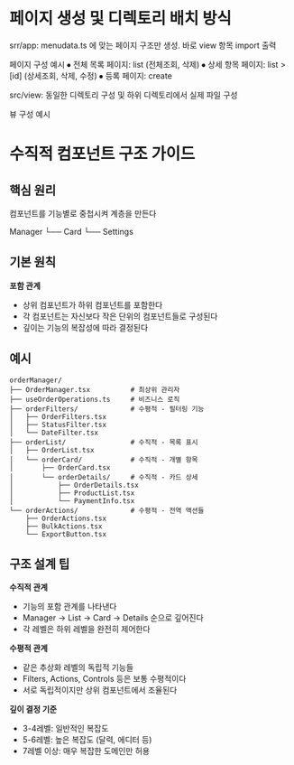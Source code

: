 # 페이지 생성 및 디렉토리 배치 방식

srr/app: menudata.ts 에 맞는 페이지 구조만 생성. 바로 view 항목 import 출력

페이지 구성 예시
⦁ 전체 목록 페이지: list (전체조회, 삭제)
⦁ 상세 항목 페이지: list > [id] (상세조회, 삭제, 수정)
⦁ 등록 페이지: create

src/view: 동일한 디렉토리 구성 및 하위 디렉토리에서 실제 파일 구성

뷰 구성 예시


# 수직적 컴포넌트 구조 가이드

## 핵심 원리

컴포넌트를 기능별로 중첩시켜 계층을 만든다

Manager
└── Card
└── Settings

## 기본 원칙

**포함 관계**

- 상위 컴포넌트가 하위 컴포넌트를 포함한다
- 각 컴포넌트는 자신보다 작은 단위의 컴포넌트들로 구성된다
- 깊이는 기능의 복잡성에 따라 결정된다

## 예시

```
orderManager/
├── OrderManager.tsx          # 최상위 관리자
├── useOrderOperations.ts     # 비즈니스 로직
├── orderFilters/             # 수평적 - 필터링 기능
│   ├── OrderFilters.tsx
│   ├── StatusFilter.tsx
│   └── DateFilter.tsx
├── orderList/                # 수직적 - 목록 표시
│   ├── OrderList.tsx
│   └── orderCard/            # 수직적 - 개별 항목
│       ├── OrderCard.tsx
│       └── orderDetails/     # 수직적 - 카드 상세
│           ├── OrderDetails.tsx
│           ├── ProductList.tsx
│           └── PaymentInfo.tsx
└── orderActions/             # 수평적 - 전역 액션들
    ├── OrderActions.tsx
    ├── BulkActions.tsx
    └── ExportButton.tsx
```

## 구조 설계 팁

**수직적 관계**

- 기능의 포함 관계를 나타낸다
- Manager → List → Card → Details 순으로 깊어진다
- 각 레벨은 하위 레벨을 완전히 제어한다

**수평적 관계**

- 같은 추상화 레벨의 독립적 기능들
- Filters, Actions, Controls 등은 보통 수평적이다
- 서로 독립적이지만 상위 컴포넌트에서 조율된다

**깊이 결정 기준**

- 3-4레벨: 일반적인 복잡도
- 5-6레벨: 높은 복잡도 (달력, 에디터 등)
- 7레벨 이상: 매우 복잡한 도메인만 허용
